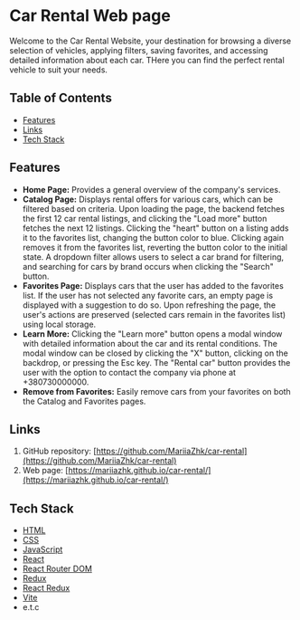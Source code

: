# Car Rental Web page

Welcome to the Car Rental Website, your destination for browsing a diverse selection of vehicles, applying filters, saving favorites, and accessing detailed information about each car. THere you can find the perfect rental vehicle to suit your needs.

## Table of Contents

- [Features](#features)
- [Links](#links)
- [Tech Stack](#tech-stack)

## Features

- **Home Page:** Provides a general overview of the company's services.
- **Catalog Page:** Displays rental offers for various cars, which can be filtered based on criteria. Upon loading the page, the backend fetches the first 12 car rental listings, and clicking the "Load more" button fetches the next 12 listings. Clicking the "heart" button on a listing adds it to the favorites list, changing the button color to blue. Clicking again removes it from the favorites list, reverting the button color to the initial state. A dropdown filter allows users to select a car brand for filtering, and searching for cars by brand occurs when clicking the "Search" button.
- **Favorites Page:** Displays cars that the user has added to the favorites list.
  If the user has not selected any favorite cars, an empty page is displayed with a suggestion to do so.
  Upon refreshing the page, the user's actions are preserved (selected cars remain in the favorites list) using local storage.
- **Learn More:** Clicking the "Learn more" button opens a modal window with detailed information about the car and its rental conditions.
  The modal window can be closed by clicking the "X" button, clicking on the backdrop, or pressing the Esc key.
  The "Rental car" button provides the user with the option to contact the company via phone at +380730000000.
- **Remove from Favorites:** Easily remove cars from your favorites on both the Catalog and Favorites pages.

## Links

1. GitHub repository: [https://github.com/MariiaZhk/car-rental](https://github.com/MariiaZhk/car-rental)
2. Web page: [https://mariiazhk.github.io/car-rental/](https://mariiazhk.github.io/car-rental/)

## Tech Stack

- [HTML](https://developer.mozilla.org/en-US/docs/Web/HTML)
- [CSS](https://developer.mozilla.org/en-US/docs/Web/CSS)
- [JavaScript](https://developer.mozilla.org/en-US/docs/Web/JavaScript)
- [React](https://reactjs.org/)
- [React Router DOM](https://reactrouter.com/web/guides/quick-start)
- [Redux](https://redux.js.org/)
- [React Redux](https://react-redux.js.org/)
- [Vite](https://vitejs.dev/)
- e.t.c
